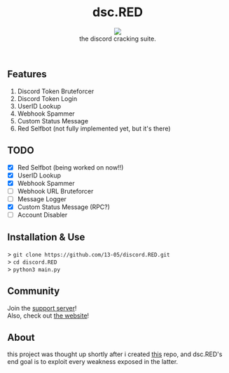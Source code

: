 <h1 align="center">
  dsc.RED
</h1>

<p align="center">
  <img src="https://raw.githubusercontent.com/13-05/discord.RED/main/images/dsc.RED.png"/><br />
  the discord cracking suite.
</p>

<br />

## Features
1) Discord Token Bruteforcer
2) Discord Token Login
3) UserID Lookup
4) Webhook Spammer
5) Custom Status Message
6) Red Selfbot (not fully implemented yet, but it's there)

## TODO
- [x] Red Selfbot (being worked on now!!)
- [x] UserID Lookup
- [x] Webhook Spammer
- [ ] Webhook URL Bruteforcer
- [ ] Message Logger
- [x] Custom Status Message (RPC?)
- [ ] Account Disabler

## Installation & Use
\> `git clone https://github.com/13-05/discord.RED.git`
<br />
\> `cd discord.RED`
<br />
\> `python3 main.py`

## Community
Join the [support server](https://discord.gg/XecbDdhfUD)!<br />
Also, check out [the website](https://13-05.github.io/dsc.red)!

## About
this project was thought up shortly after i created [this](https://github.com/13-05/disc-python-hacks) repo, and dsc.RED's end goal is to exploit every weakness exposed in the latter.
